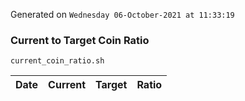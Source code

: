Generated on `Wednesday 06-October-2021 at 11:33:19`

### Current to Target Coin Ratio
`current_coin_ratio.sh`

Date|Current|Target|Ratio
---|---|---|---
